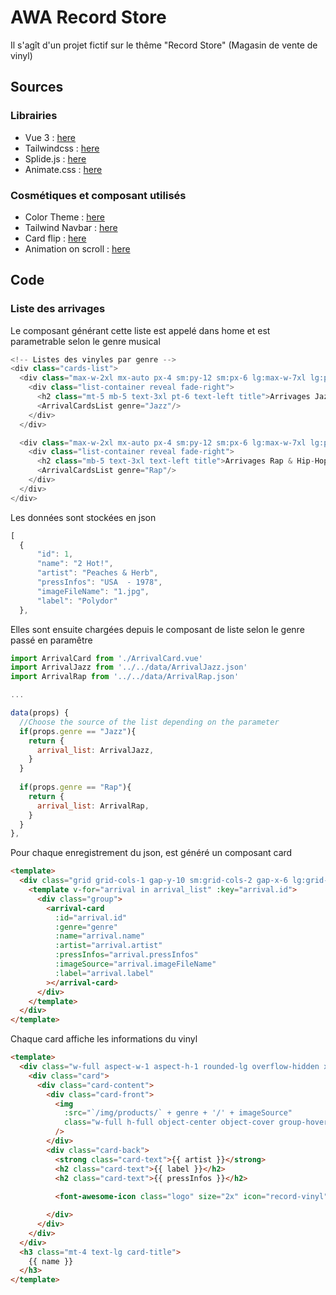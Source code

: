 # AWA Record Store
Il s'agît d'un projet fictif sur le thême "Record Store" (Magasin de vente de vinyl)
## Sources
### Librairies
- Vue 3 :  [here](https://v3.vuejs.org/)
- Tailwindcss : [here](https://tailwindcss.com/)
- Splide.js : [here](https://splidejs.com/)
- Animate.css : [here](https://animate.style/) 

### Cosmétiques et composant utilisés
- Color Theme : [here](https://colorhunt.co/palette/1b262c0f4c753282b8bbe1fa)
- Tailwind Navbar : [here](https://tailwindui.com/components/application-ui/navigation/navbars)
- Card flip : [here](https://dev.to/michaelburrows/how-to-create-an-animated-flip-card-with-css-3d-transforms-4ckj)
- Animation on scroll : [here](https://alvarotrigo.com/blog/css-animations-scroll/)

## Code
### Liste des arrivages
Le composant générant cette liste est appelé dans home et est parametrable selon le genre musical
```js
<!-- Listes des vinyles par genre -->
<div class="cards-list">
  <div class="max-w-2xl mx-auto px-4 sm:py-12 sm:px-6 lg:max-w-7xl lg:px-8">
    <div class="list-container reveal fade-right">
      <h2 class="mt-5 mb-5 text-3xl pt-6 text-left title">Arrivages Jazz</h2>
      <ArrivalCardsList genre="Jazz"/>
    </div>
  </div>

  <div class="max-w-2xl mx-auto px-4 sm:py-12 sm:px-6 lg:max-w-7xl lg:px-8">
    <div class="list-container reveal fade-right">
      <h2 class="mb-5 text-3xl text-left title">Arrivages Rap & Hip-Hop</h2>
      <ArrivalCardsList genre="Rap"/>
    </div>
  </div>
</div>
```

Les données sont stockées en json 
```js
[
  {
      "id": 1,
      "name": "2 Hot!",
      "artist": "Peaches & Herb",
      "pressInfos": "USA  - 1978",
      "imageFileName": "1.jpg",
      "label": "Polydor"
  },
```
Elles sont ensuite chargées depuis le composant de liste selon le genre passé en paramêtre
```js
import ArrivalCard from './ArrivalCard.vue'
import ArrivalJazz from '../../data/ArrivalJazz.json'
import ArrivalRap from '../../data/ArrivalRap.json'

...

data(props) {
  //Choose the source of the list depending on the parameter
  if(props.genre == "Jazz"){
    return {
      arrival_list: ArrivalJazz,
    }
  }
  
  if(props.genre == "Rap"){
    return {
      arrival_list: ArrivalRap,
    }
  }
},
```

Pour chaque enregistrement du json, est généré un composant card

```html
<template>
  <div class="grid grid-cols-1 gap-y-10 sm:grid-cols-2 gap-x-6 lg:grid-cols-4 xl:grid-cols-5 xl:gap-x-8">
    <template v-for="arrival in arrival_list" :key="arrival.id">
      <div class="group">
        <arrival-card 
          :id="arrival.id" 
          :genre="genre"
          :name="arrival.name" 
          :artist="arrival.artist"
          :pressInfos="arrival.pressInfos" 
          :imageSource="arrival.imageFileName" 
          :label="arrival.label"
        ></arrival-card>  
      </div>
    </template>
  </div>
</template>
```

Chaque card affiche les informations du vinyl

```html
<template>
  <div class="w-full aspect-w-1 aspect-h-1 rounded-lg overflow-hidden xl:aspect-w-7 xl:aspect-h-8">
    <div class="card">
      <div class="card-content">
        <div class="card-front">
          <img 
            :src="`/img/products/` + genre + '/' + imageSource" 
            class="w-full h-full object-center object-cover group-hover:opacity-75 hover:object-scale-down" 
          />
        </div>
        <div class="card-back">
          <strong class="card-text">{{ artist }}</strong>
          <h2 class="card-text">{{ label }}</h2>
          <h2 class="card-text">{{ pressInfos }}</h2>
          
          <font-awesome-icon class="logo" size="2x" icon="record-vinyl" />

        </div>
      </div>
    </div>
  </div>  
  <h3 class="mt-4 text-lg card-title">
    {{ name }}
  </h3>
</template>
```

